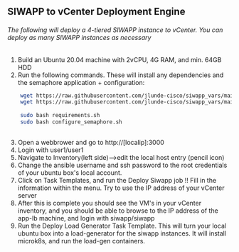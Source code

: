 ## SIWAPP to vCenter Deployment Engine
###### The following will deploy a 4-tiered SIWAPP instance to vCenter. You can deploy as many SIWAPP instances as necessary
1. Build an Ubuntu 20.04 machine with 2vCPU, 4G RAM, and min. 64GB HDD
2. Run the following commands. These will install any dependencies and the semaphore application + configuration:

```bash
    wget https://raw.githubusercontent.com/jlunde-cisco/siwapp_vars/main/requirements.sh && chmod +x requirements.sh
    wget https://raw.githubusercontent.com/jlunde-cisco/siwapp_vars/main/configure_semaphore.sh && chmod +x configure_semaphore.sh
    
    sudo bash requirements.sh
    sudo bash configure_semaphore.sh
    
```
3. Open a webbrower and go to http://[localip]:3000
4. Login with user1/user1
5. Navigate to Inventory(left side)-->edit the local host entry (pencil icon)
6. Change the ansible username and ssh password to the root credentials of your ubuntu box's local account.
7. Click on Task Templates, and run the Deploy Siwapp job
	!! Fill in the information within the menu. Try to use the IP address of your vCenter server
8. After this is complete you should see the VM's in your vCenter inventory, and you should be able to browse to the IP address of the app-lb machine, and login with siwapp/siwapp
9. Run the Deploy Load Generator Task Template. This will turn your local ubuntu box into a load-generator for the siwapp instances. It will install microk8s, and run the load-gen containers. 
